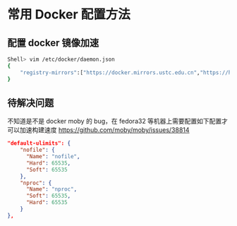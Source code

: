 # 常用 Docker 配置方法

## 配置 docker 镜像加速

```bash
Shell> vim /etc/docker/daemon.json
{
    "registry-mirrors":["https://docker.mirrors.ustc.edu.cn","https://hub-mirror.c.163.com","https://registry.docker-cn.com"]
}

```

## 待解决问题

不知道是不是 docker moby 的 bug，在 fedora32 等机器上需要配置如下配置才可以加速构建速度
https://github.com/moby/moby/issues/38814

```json
"default-ulimits": {
    "nofile": {
      "Name": "nofile",
      "Hard": 65535,
      "Soft": 65535
    },
    "nproc": {
      "Name": "nproc",
      "Soft": 65535,
      "Hard": 65535
    }
},
```

